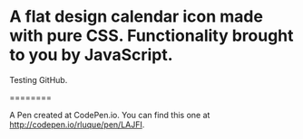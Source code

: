 A flat design calendar icon made with pure CSS. Functionality brought to you by JavaScript.
======

Testing GitHub.

========

A Pen created at CodePen.io. You can find this one at http://codepen.io/rluque/pen/LAJFI.